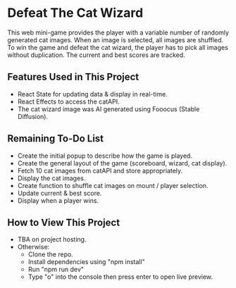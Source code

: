 # Defeat The Cat Wizard

This web mini-game provides the player with a variable number of randomly generated cat images. When an image is selected, all images are shuffled. To win the game and defeat the cat wizard, the player has to pick all images without duplication. The current and best scores are tracked.

## Features Used in This Project

- React State for updating data & display in real-time.
- React Effects to access the catAPI.
- The cat wizard image was AI generated using Fooocus (Stable Diffusion).

## Remaining To-Do List

- Create the initial popup to describe how the game is played.
- Create the general layout of the game (scoreboard, wizard, cat display).
- Fetch 10 cat images from catAPI and store appropriately.
- Display the cat images.
- Create function to shuffle cat images on mount / player selection.
- Update current & best score.
- Display when a player wins.

## How to View This Project

- TBA on project hosting.
- Otherwise:
  - Clone the repo.
  - Install dependencies using "npm install"
  - Run "npm run dev"
  - Type "o" into the console then press enter to open live preview.
